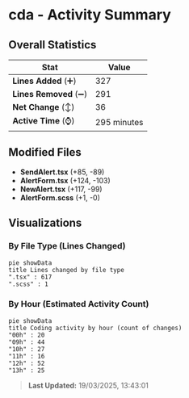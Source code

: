 # cda - Activity Summary 

## Overall Statistics

| Stat                   | Value                                                             |
| ---------------------- | ----------------------------------------------------------------- |
| **Lines Added** (➕)   | 327                                          |
| **Lines Removed** (➖) | 291                                        |
| **Net Change** (↕)    | 36                |
| **Active Time** (⌚)   | 295 minutes |


## Modified Files
- **SendAlert.tsx** (+85, -89)
- **AlertForm.tsx** (+124, -103)
- **NewAlert.tsx** (+117, -99)
- **AlertForm.scss** (+1, -0)

## Visualizations

### By File Type (Lines Changed)

```mermaid
pie showData
title Lines changed by file type
".tsx" : 617
".scss" : 1
```

### By Hour (Estimated Activity Count)

```mermaid
pie showData
title Coding activity by hour (count of changes)
"00h" : 20
"09h" : 44
"10h" : 27
"11h" : 16
"12h" : 52
"13h" : 25
```


> **Last Updated:** 19/03/2025, 13:43:01
